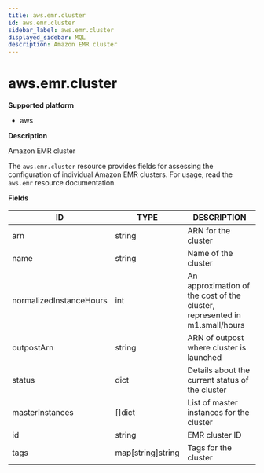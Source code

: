 ```yaml
---
title: aws.emr.cluster
id: aws.emr.cluster
sidebar_label: aws.emr.cluster
displayed_sidebar: MQL
description: Amazon EMR cluster
---
```


# aws.emr.cluster

**Supported platform**

- aws

**Description**

Amazon EMR cluster

The `aws.emr.cluster` resource provides fields for assessing the configuration of individual Amazon EMR clusters. For usage, read the `aws.emr` resource documentation.

**Fields**

| ID                      | TYPE              | DESCRIPTION                                                                |
| ----------------------- | ----------------- | -------------------------------------------------------------------------- |
| arn                     | string            | ARN for the cluster                                                        |
| name                    | string            | Name of the cluster                                                        |
| normalizedInstanceHours | int               | An approximation of the cost of the cluster, represented in m1.small/hours |
| outpostArn              | string            | ARN of outpost where cluster is launched                                   |
| status                  | dict              | Details about the current status of the cluster                            |
| masterInstances         | &#91;&#93;dict    | List of master instances for the cluster                                   |
| id                      | string            | EMR cluster ID                                                             |
| tags                    | map[string]string | Tags for the cluster                                                       |
